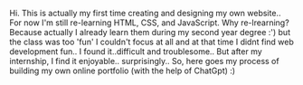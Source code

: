 Hi. This is actually my first time creating and designing my own website..
For now I'm still re-learning HTML, CSS, and JavaScript.
Why re-lrearning? Because actually I already learn them during my second year degree :')
but the class was too 'fun' I couldn't focus at all and at that time I didnt find web development fun..
I found it..difficult and troublesome..
But after my internship, I find it enjoyable.. surprisingly..
So, here goes my process of building my own online portfolio (with the help of ChatGpt) :)
